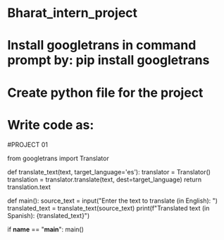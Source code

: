 # Bharat_intern_project

# Install googletrans in command prompt by: pip install googletrans

# Create python file for the project

# Write code as:

#PROJECT 01

from googletrans import Translator

def translate_text(text, target_language='es'):
    translator = Translator()
    translation = translator.translate(text, dest=target_language)
    return translation.text

def main():
    source_text = input("Enter the text to translate (in English): ")
    translated_text = translate_text(source_text)
    print(f"Translated text (in Spanish): {translated_text}")

if __name__ == "__main__":
    main()
